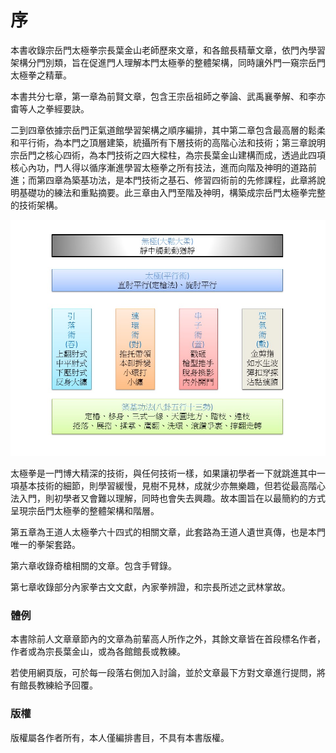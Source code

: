 # 序

本書收錄宗岳門太極拳宗長葉金山老師歷來文章，和各館長精華文章，依門內學習架構分門別類，旨在促進門人理解本門太極拳的整體架構，同時讓外門一窺宗岳門太極拳之精華。

本書共分七章，第一章為前賢文章，包含王宗岳祖師之拳論、武禹襄拳解、和李亦畬等人之拳經要訣。

二到四章依據宗岳門正氣道館學習架構之順序編排，其中第二章包含最高層的鬆柔和平行術，為本門之頂層建築，統攝所有下層技術的高階心法和技術；第三章說明宗岳門之核心四術，為本門技術之四大樑柱，為宗長葉金山建構而成，透過此四項核心內功，門人得以循序漸進學習太極拳之所有技法，進而向階及神明的道路前進；而第四章為築基功法，是本門技術之基石、修習四術前的先修課程，此章將說明基礎功的練法和重點摘要。此三章由入門至階及神明，構築成宗岳門太極拳完整的技術架構。

![宗岳門太極拳架構（正氣道館）](img/slide1.jpg)

太極拳是一門博大精深的技術，與任何技術一樣，如果讓初學者一下就跳進其中一項基本技術的細節，則學習緩慢，見樹不見林，成就少亦無樂趣，但若從最高階心法入門，則初學者又會難以理解，同時也會失去興趣。故本圖旨在以最簡約的方式呈現宗岳門太極拳的整體架構和階層。

第五章為王道人太極拳六十四式的相關文章，此套路為王道人遺世真傳，也是本門唯一的拳架套路。

第六章收錄奇槍相關的文章。包含手臂錄。

第七章收錄部分內家拳古文文獻，內家拳辨證，和宗長所述之武林掌故。


### 體例

本書除前人文章章節內的文章為前輩高人所作之外，其餘文章皆在首段標名作者，作者或為宗長葉金山，或為各館館長或教練。

若使用網頁版，可於每一段落右側加入討論，並於文章最下方對文章進行提問，將有館長教練給予回覆。


### 版權

版權屬各作者所有，本人僅編排書目，不具有本書版權。




